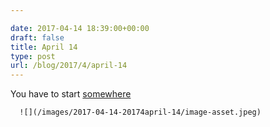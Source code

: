 ```yaml
---

date: 2017-04-14 18:39:00+00:00
draft: false
title: April 14
type: post
url: /blog/2017/4/april-14
---
```


You have to start [somewhere](https://www.google.com/search?q=face+vegetables)


  
      ![](/images/2017-04-14-20174april-14/image-asset.jpeg)

